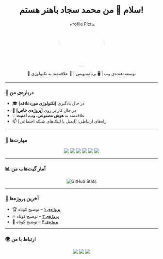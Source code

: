 <h1 align="center">سلام 👋 من محمد سجاد باهنر هستم!</h1>

<p align="center">
  <img src="https://avatars.githubusercontent.com/u/22115545?v=4" width="150" style="border-radius: 50%;" alt="Profile Picture">
</p>

<p align="center">
  🎯 توسعه‌دهنده‌ی وب | 🖥 برنامه‌نویس | 🚀 علاقه‌مند به تکنولوژی  
</p>

---

### 📌 درباره‌ی من
- 🎓 در حال یادگیری **[تکنولوژی موردعلاقه]**
- 💼 در حال کار بر روی **[پروژه‌ی خاص]**
- 💡 علاقه‌مند به **هوش مصنوعی، وب، امنیت**
- 📫 راه‌های ارتباطی: [ایمیل یا لینک‌های شبکه اجتماعی]

---

### 🚀 مهارت‌ها  
<p align="center">
  <img src="https://img.shields.io/badge/-HTML5-E34F26?style=flat&logo=html5&logoColor=white" />
  <img src="https://img.shields.io/badge/-CSS3-1572B6?style=flat&logo=css3&logoColor=white" />
  <img src="https://img.shields.io/badge/-JavaScript-F7DF1E?style=flat&logo=javascript&logoColor=black" />
  <img src="https://img.shields.io/badge/-C%23-239120?style=flat&logo=c-sharp&logoColor=white" />
  <img src="https://img.shields.io/badge/-ASP.NET-5C2D91?style=flat&logo=.net&logoColor=white" />
  <img src="https://img.shields.io/badge/-SQL-4479A1?style=flat&logo=MySQL&logoColor=white" />
</p>

---

### 📊 آمار گیت‌هاب من  
<p align="center">
  <img src="https://github-readme-stats.vercel.app/api?username=designrco&show_icons=true&theme=radical" alt="GitHub Stats">
</p>

---

### 📂 آخرین پروژه‌ها
- 🏆 [**پروژه‌ی ۱**](#) – توضیح کوتاه  
- 🔥 [**پروژه‌ی ۲**](#) – توضیح کوتاه  
- 🚀 [**پروژه‌ی ۳**](#) – توضیح کوتاه  

---

### 🌍 ارتباط با من
<p align="center">
  <a href="https://t.me/YOUR_TELEGRAM"><img src="https://img.shields.io/badge/Telegram-26A5E4?style=flat&logo=telegram&logoColor=white"></a>
  <a href="https://www.linkedin.com/in/YOUR_LINKEDIN"><img src="https://img.shields.io/badge/LinkedIn-0077B5?style=flat&logo=linkedin&logoColor=white"></a>
  <a href="mailto:YOUR_EMAIL"><img src="https://img.shields.io/badge/Email-D14836?style=flat&logo=gmail&logoColor=white"></a>
</p>
